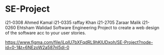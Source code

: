 # SE-Project
i21-0308 Ahmed Kamal
i21-0335 raffay Khan
i21-2705 Zaraar Malik
i21-0260 Ehtsham Walidad
Software Engineering Project to create a web design of the software acc to your user stories.

https://www.figma.com/file/iLplU7bXFqdRL9hKlUDxoh/SE-Project?node-id=0-1&t=6NEzoW2a587nl5di-0
